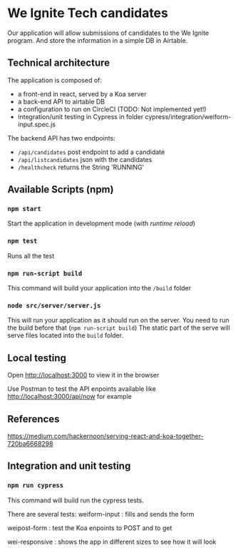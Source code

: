 # We Ignite Tech candidates

Our application will allow submissions of candidates to the We Ignite program. And store the information in a simple DB in Airtable.

## Technical architecture
The application is composed of:
 - a front-end in react, served by a Koa server
 - a back-end API to airtable DB
 - a configuration to run on CircleCI (TODO: Not implemented yet!)
 - integration/unit testing in Cypress in folder cypress/integration/weiform-input.spec.js

The backend API has two endpoints:
 - `/api/candidates` post endpoint to add a candidate
 - `/api/listcandidates` json with the candidates
 - `/healthcheck` returns the String 'RUNNING'


## Available Scripts (npm)

### `npm start`

Start the application in development mode (with _runtime reload_)

### `npm test`

Runs all the test

### `npm run-script build`

This command will build your application into the `/build` folder

### `node src/server/server.js`


This will run your application as it should run on the server. You need to run the build before that (`npm run-script build`)
The static part of the serve will serve files located into the `build` folder.

## Local testing

Open [http://localhost:3000](http://localhost:3000) to view it in the browser

Use Postman to test the API enpoints available like [http://localhost:3000/api/now](http://localhost:3000/api/now) for example

## References
https://medium.com/hackernoon/serving-react-and-koa-together-720ba6668298

## Integration and unit testing
### `npm run cypress`

This command will build run the cypress tests.


There are several tests:
weiform-input : fills and sends the form

weipost-form : test the Koa enpoints to POST and to get

wei-responsive : shows the app in different sizes to see how it will look
